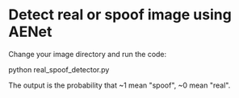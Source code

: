 # Detect real or spoof image using AENet

Change your image directory and run the code:

python real_spoof_detector.py

The output is the probability that ~1 mean "spoof", ~0 mean "real".
